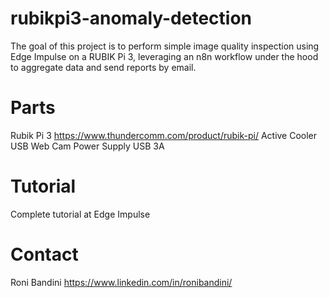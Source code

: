 # rubikpi3-anomaly-detection
The goal of this project is to perform simple image quality inspection using Edge Impulse on a RUBIK Pi 3, leveraging an n8n workflow under the hood to aggregate data and send reports by email.

# Parts
Rubik Pi 3 https://www.thundercomm.com/product/rubik-pi/ 
Active Cooler
USB Web Cam
Power Supply USB 3A

# Tutorial
Complete tutorial at Edge Impulse

# Contact
Roni Bandini https://www.linkedin.com/in/ronibandini/
